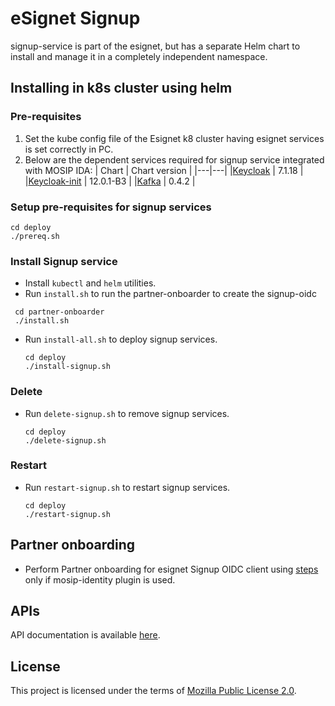 # eSignet Signup

signup-service is part of the esignet, but has a separate Helm chart to install and manage it in a completely independent namespace.

## Installing in k8s cluster using helm
### Pre-requisites
1. Set the kube config file of the Esignet k8 cluster having esignet services is set correctly in PC.
1. Below are the dependent services required for signup service integrated with MOSIP IDA:
   | Chart | Chart version |
   |---|---|
   |[Keycloak](https://github.com/mosip/mosip-infra/tree/v1.2.0.1-B3/deployment/v3/external/iam) | 7.1.18 |
   |[Keycloak-init](https://github.com/mosip/mosip-infra/tree/v1.2.0.1-B3/deployment/v3/external/iam) | 12.0.1-B3 |
   |[Kafka](https://github.com/mosip/mosip-infra/tree/v1.2.0.1-B3/deployment/v3/external/kafka) | 0.4.2 |

### Setup pre-requisites for signup services
```
cd deploy
./prereq.sh
```
### Install Signup service
* Install `kubectl` and `helm` utilities.
* Run `install.sh` to run the partner-onboarder to create the signup-oidc
 ```
  cd partner-onboarder
  ./install.sh
  ```
* Run `install-all.sh` to deploy signup services.
  ```
  cd deploy
  ./install-signup.sh
  ```
### Delete
* Run `delete-signup.sh` to remove signup services.
  ```
  cd deploy
  ./delete-signup.sh
  ```
### Restart
* Run `restart-signup.sh` to restart signup services.
  ```
  cd deploy
  ./restart-signup.sh
  ```
## Partner onboarding
* Perform Partner onboarding for esignet Signup OIDC client using [steps](partner-onboarder/README.md) only if mosip-identity plugin is used.  

## APIs
API documentation is available [here](https://mosip.stoplight.io/docs/identity-provider/branches/signupV1/t9tvfbteqqokf-e-signet-signup-portal-ap-is).

## License
This project is licensed under the terms of [Mozilla Public License 2.0](LICENSE).
